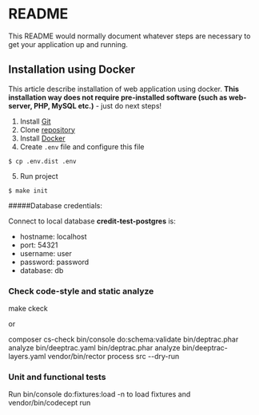 # README #

This README would normally document whatever steps are necessary to get your application up and running.

Installation using Docker
------------
This article describe installation of web application using docker.
**This installation way does not require pre-installed software (such as web-server, PHP, MySQL etc.)** - just do next steps!

1. Install [Git](https://git-scm.com/downloads)
2. Clone [repository](https://bitbucket.org/ismdigitalia/kaliti-web/)
3. Install [Docker](https://docker.com)
4. Create `.env` file and configure this file
 ```
 $ cp .env.dist .env
 ```
5. Run project
 ```
 $ make init
 ```

#####Database credentials:

Connect to local database **credit-test-postgres** is:
* hostname: localhost
* port: 54321
* username: user
* password: password
* database: db

### Check code-style and static analyze ###

make ckeck

or

composer cs-check
bin/console do:schema:validate
bin/deptrac.phar analyze bin/deeptrac.yaml
bin/deptrac.phar analyze bin/deeptrac-layers.yaml
vendor/bin/rector process src --dry-run

### Unit and functional tests ###

Run bin/console do:fixtures:load -n to load fixtures and vendor/bin/codecept run
